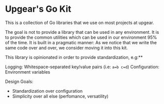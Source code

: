 # Upgear's Go Kit

This is a collection of Go libraries that we use on most projects at upgear.

The goal is not to provide a library that can be used in any environment. It is
to provide the common utilities which can be used in our environment 95% of the
time. It is built in a pragmatic manner: As we notice that we write the same
code over and over, we consider moving it into this kit.

This library is opinionated in order to provide standardization, e.g:**

Logging: Whitespace-separated key/value pairs (i.e: `a=b c=d`)
Configuration: Environment variables

Design Goals:
- Standardization over configuration
- Simplicity over all else (perfomance, versatility)

